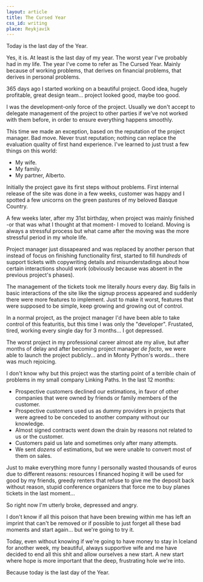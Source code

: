 ```yaml
---
layout: article
title: The Cursed Year
css_id: writing
place: Reykjavík
---
```

Today is the last day of the Year.

Yes, it is. At least is the last day of my year. The worst year I've probably had in my life. The year I've come to refer as The Cursed Year. Mainly because of working problems, that derives on financial problems, that derives in personal problems.

365 days ago I started working on a beautiful project. Good idea, hugely profitable, great design team... project looked good, maybe too good.

I was the development-only force of the project. Usually we don't accept to delegate management of the project to other parties if we've not worked with them before, in order to ensure everything happens smoothly.

This time we made an exception, based on the reputation of the project manager. Bad move. Never trust reputation; nothing can replace the evaluation quality of first hand experience. I've learned to just trust a few things on this world:

* My wife.
* My family.
* My partner, Alberto.

Initially the project gave its first steps without problems. First internal release of the site was done in a few weeks, customer was happy and I spotted a few unicorns on the green pastures of my beloved Basque Country.

A few weeks later, after my 31st birthday, when project was mainly finished -or that was what I thought at that moment- I moved to Iceland. Moving is always a stressful process but what came after the moving was the more stressful period in my whole life.

Project manager just dissapeared and was replaced by another person that instead of focus on finishing functionality first, started to fill *hundreds* of support tickets with copywriting details and misunderstadings about how certain interactions should work (obviously because was absent in the previous project's phases).

The management of the tickets took me literally *hours* every day. Big fails in basic interactions of the site like the signup process appeared and suddenly there were more features to implement. Just to make it worst, features that were supposed to be simple, keep growing and growing out of control.

In a normal project, as the project manager I'd have been able to take control of this featuritis, but this time I was only the "developer". Frustated, tired, working every single day for 3 months... I got depressed.

The worst project in my professional career almost ate my alive, but after months of delay and after becoming project manager _de facto_, we were able to launch the project publicly... and in Monty Python's words... there was much rejoicing.

I don't know why but this project was the starting point of a terrible chain of problems in my small company Linking Paths. In the last 12 months:

* Prospective customers declined our estimations, in favor of other companies that were owned by friends or family members of the customer.
* Prospective customers used us as dummy providers in projects that were agreed to be conceded to another company without our knowledge.
* Almost signed contracts went down the drain by reasons not related to us or the customer.
* Customers paid us late and sometimes only after many attempts.
* We sent *dozens* of estimations, but we were unable to convert most of them on sales.

Just to make everything more funny I personally wasted thousands of euros due to  different reasons: resources I financed hoping it will be used for good by my friends, greedy renters that refuse to give me the deposit back without reason, stupid conference organizers that force me to buy planes tickets in the last moment...

So right now I'm utterly broke, depressed and angry.

I don't know if all this poison that have been brewing within me has left an imprint that can't be removed or if possible to just forget all these bad moments and start again... but we're going to try it.

Today, even without knowing if we're going to have money to stay in Iceland for another week, my beautiful, always supportive wife and me have decided to end all this shit and allow ourselves a new start. A new start where hope is more important that the deep, frustrating hole we're into.

Because today is the last day of the Year.
